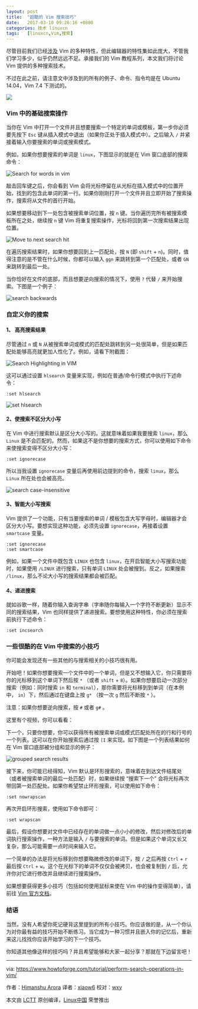 ```yaml
---
layout: post
title:	"超酷的 Vim 搜索技巧"
date:	2017-03-10 09:26:16 +0800 
categories:	技术 linuxcn 
tags:	[linuxcn,Vim,搜索]
---
```



尽管目前我们已经[涉及](/article-8224-1.html) Vim 的多种特性，但此编辑器的特性集如此庞大，不管我们学习多少，似乎仍然远远不足。承接我们的 Vim 教程系列，本文我们将讨论 Vim 提供的多种搜索技术。


不过在此之前，请注意文中涉及到的所有的例子、命令、指令均是在 Ubuntu 14.04，Vim 7.4 下测试的。


![](/Asserts/Images/album/201703/10/092612n343i4483idztaxb.jpg)


### Vim 中的基础搜索操作


当你在 Vim 中打开一个文件并且想要搜索一个特定的单词或模板，第一步你必须要先按下 `Esc` 键从插入模式中退出（如果你正处于插入模式中）。之后输入 `/` 并紧接着输入你要搜索的单词或搜索模式。


例如，如果你想要搜索的单词是 `linux`，下图显示的就是在 Vim 窗口底部的搜索命令：


![Search for words in vim](/Asserts/Images/album/201703/10/092617dhb78b595zft58y3.png)


敲击回车键之后，你会看到 Vim 会将光标停留在从光标在插入模式中的位置开始，找到的包含此单词的第一行。如果你刚刚打开一个文件并且立即开始了搜索操作，搜索将从文件的首行开始。


如果想要移动到下一处包含被搜索单词位置，按 `n` 键。当你遍历完所有被搜索模板所在之处，继续按 `n` 键 Vim 将重复搜索操作，光标将回到第一次搜索结果出现位置。


![Move to next search hit](/Asserts/Images/album/201703/10/092618xrk2988qi6i4qs63.png)


在遍历搜索结果时，如果你想要回到上一匹配处，按 `N` (即 `shift` + `n`)。同时，值得注意的是不管在什么时候，你都可以输入 `ggn` 来跳转到第一个匹配处，或者 `GN` 来跳转到最后一处。


当你恰好在文件的底部，而且想要逆向搜索的情况下，使用 `?` 代替 `/` 来开始搜索。下图是一个例子：


![search backwards](/Asserts/Images/album/201703/10/092618z9e7b2ak00ges90d.png)


### 自定义你的搜索


#### 1、 高亮搜索结果


尽管通过 `n` 或 `N` 从被搜索单词或模式的匹配处跳转到另一处很简单，但是如果匹配处能够高亮就更加人性化了。例如，请看下附截图：


![Search Highlighting in VIM](/Asserts/Images/album/201703/10/092619yskkkxk8535xtjbk.png)


这可以通过设置 `hlsearch` 变量来实现，例如在普通/命令行模式中执行下述命令：



```
:set hlsearch

```

![set hlsearch](/Asserts/Images/album/201703/10/092619lsg8p8hh0tx787qp.png)


#### 2、使搜索不区分大小写


在 Vim 中进行搜索默认是区分大小写的。这就意味着如果我要搜索 `linux`，那么 `Linux` 是不会匹配的。然而，如果这不是你想要的搜索方式，你可以使用如下命令来使搜索变得不区分大小写：



```
:set ignorecase

```

所以当我设置 `ignorecase` 变量后再使用前边提到的命令，搜索 `linux`，那么 `Linux` 所在处也会被高亮。


![search case-insensitive](/Asserts/Images/album/201703/10/092619w777cwhntt3h3q0z.png)


#### 3、智能大小写搜索


Vim 提供了一个功能，只有当要搜索的单词 / 模板包含大写字母时，编辑器才会区分大小写。要想实现这种功能，必须先设置 `ignorecase`，再接着设置 `smartcase` 变量。



```
:set ignorecase
:set smartcase

```

例如，如果一个文件中既包含 `LINUX` 也包含 `linux`，在开启智能大小写搜索功能时，如果使用 `/LINUX` 进行搜索，只有单词 `LINUX` 处会被搜到。反之，如果搜索 `/linux`，那么不论大小写的搜索结果都会被匹配。


#### 4、递进搜索


就如谷歌一样，随着你输入查询字串（字串随你每输入一个字符不断更新）显示不同的搜索结果，Vim 也同样提供了递进搜索。要想使用这种特性，你必须在搜索前执行下述命令：



```
:set incsearch

```

### 一些很酷的在 Vim 中搜索的小技巧


你可能会发现还有一些其他的与搜索相关的小技巧很有用。


开始吧！如果你想要搜索一个文件中的一个单词，但是又不想输入它，你只需要将你的光标移到这个单词下然后按 `*` （或者 `shift` + `8`）。如果你想要启动一次部分搜索（例如：同时搜索 `in` 和 `terminal`），那你需要将光标移到到单词（在本例中， `in`）下，然后通过在键盘上按 `g*` （按一次 `g` 然后不断按 `*` ）。


注意：如果你想要逆向搜索，按 `#` 或者 `g#` 。


这里有个视频，你可以看看：







下一个，只要你想要，你可以获得所有被搜索单词或模式匹配处所在的行和行号的一个列表。这可以在你开始搜索后通过按 `[I` 来实现。如下图是一个列表结果如何在 Vim 窗口底部被分组和显示的例子：


![grouped search results](/Asserts/Images/album/201703/10/092620agw7cnxm7wclgnrw.png)


接下来，你可能已经得知，Vim 默认是环形搜索的，意味着在到达文件结尾处（或者被搜索单词的最后一处匹配）时，如果继续按 “搜索下一个” 会将光标再次带回第一处匹配处。如果你希望禁止环形搜索，可以使用如下命令：



```
:set nowrapscan

```

再次开启环形搜索，使用如下命令即可：



```
:set wrapscan

```

最后，假设你想要对文件中已经存在的单词做一点小小的修改，然后对修改后的单词执行搜索操作，一种方法是输入 `/` 与要搜索的单词。但是如果这个单词又长又复杂，那么可能需要一点时间来输入它。


一个简单的办法是将光标移到你想要略微修改的单词下，按 `/` 之后再按 `Ctrl` + `r` 最后按 `Ctrl` + `w`。这个在光标下的单词不仅仅会被拷贝，也会被复制到 `/` 后，允许你对它进行修改并且继续进行搜索操作。


如果想要获得更多小技巧（包括如何使用鼠标来使在 Vim 中的操作变得简单），请前往 [Vim 官方文档](http://vim.wikia.com/wiki/Searching)。


### 结语


当然，没有人希望你死记硬背这里提到的所有小技巧。你应该做的是，从一个你认为对你最有益的技巧开始不断练习。当它成为一种习惯并且嵌入你的记忆后，重新来这儿找找你应该开始学习的下一个技巧。


你知道其他像这样的技巧吗？并且希望能够和大家一起分享？那就在下边留言吧！




---


via: <https://www.howtoforge.com/tutorial/perform-search-operations-in-vim/>


作者：[Himanshu Arora](https://www.howtoforge.com/tutorial/perform-search-operations-in-vim/) 译者：[xiaow6](https://github.com/xiaow6) 校对：[wxy](https://github.com/wxy)


本文由 [LCTT](https://github.com/LCTT/TranslateProject) 原创编译，[Linux中国](https://linux.cn/) 荣誉推出
